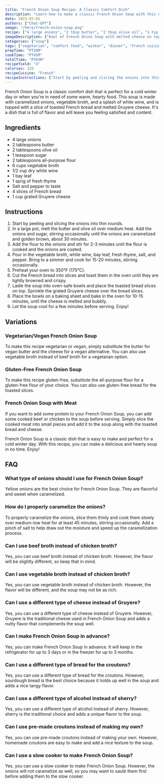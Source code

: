 ```yaml
---
title: "French Onion Soup Recipe: A Classic Comfort Dish"
description: "Learn how to make a classic French Onion Soup with this easy-to-follow recipe that is perfect for a cold winter day or when you're in need of some comfort food. This recipe is vegetarian-friendly and can be made vegan with some simple substitutions."
date: 2023-05-01
authors: ["Chat-GPT"]
image: "/hero/french-onion-soup.png"
recipe: ["4 large onions", "2 tbsp butter", "2 tbsp olive oil", "1 tsp sugar", "2 tbsp all-purpose flour", "6 cups vegetable broth", "1/2 cup dry white wine", "1 bay leaf", "1 sprig of fresh thyme", "Salt and pepper to taste", "4 slices of French bread", "1 cup grated Gruyere cheese"]
imageDescription: ["bowl of French Onion Soup with melted cheese on top", "toasted bread slice floating on the soup", "brown onions in a pot with a wooden spoon", "vegetable broth in a measuring cup"]
categories: ["soup"]
tags: ["vegetarian", "comfort food", "winter", "dinner", "French cuisine"]
prepTime: "PT20M"
cookTime: "PT45M"
totalTime: "PT65M"
recipeYield: "4"
calories: 320
recipeCuisine: "French"
recipeInstructions: ["Start by peeling and slicing the onions into thin rounds.", "In a large pot, melt the butter and olive oil over medium heat. Add the onions and sugar, stirring occasionally until the onions are caramelized and golden brown, about 30 minutes.", "Add the flour to the onions and stir for 2-3 minutes until the flour is cooked and the onions are coated.", "Pour in the vegetable broth, white wine, bay leaf, fresh thyme, salt, and pepper. Bring to a simmer and cook for 15-20 minutes, stirring occasionally.", "Preheat your oven to 350°F (175°C).", "Cut the French bread into slices and toast them in the oven until they are lightly browned and crispy.", "Ladle the soup into oven-safe bowls and place the toasted bread slices on top. Sprinkle the grated Gruyere cheese over the bread slices.", "Place the bowls on a baking sheet and bake in the oven for 10-15 minutes, until the cheese is melted and bubbly.", "Let the soup cool for a few minutes before serving. Enjoy!"]
---
```


French Onion Soup is a classic comfort dish that is perfect for a cold winter day or when you're in need of some warm, hearty food. This soup is made with caramelized onions, vegetable broth, and a splash of white wine, and is topped with a slice of toasted French bread and melted Gruyere cheese. It's a dish that is full of flavor and will leave you feeling satisfied and content.

## Ingredients

- 4 large onions
- 2 tablespoons butter
- 2 tablespoons olive oil
- 1 teaspoon sugar
- 2 tablespoons all-purpose flour
- 6 cups vegetable broth
- 1/2 cup dry white wine
- 1 bay leaf
- 1 sprig of fresh thyme
- Salt and pepper to taste
- 4 slices of French bread
- 1 cup grated Gruyere cheese

## Instructions

1. Start by peeling and slicing the onions into thin rounds.
2. In a large pot, melt the butter and olive oil over medium heat. Add the onions and sugar, stirring occasionally until the onions are caramelized and golden brown, about 30 minutes.
3. Add the flour to the onions and stir for 2-3 minutes until the flour is cooked and the onions are coated.
4. Pour in the vegetable broth, white wine, bay leaf, fresh thyme, salt, and pepper. Bring to a simmer and cook for 15-20 minutes, stirring occasionally.
5. Preheat your oven to 350°F (175°C).
6. Cut the French bread into slices and toast them in the oven until they are lightly browned and crispy.
7. Ladle the soup into oven-safe bowls and place the toasted bread slices on top. Sprinkle the grated Gruyere cheese over the bread slices.
8. Place the bowls on a baking sheet and bake in the oven for 10-15 minutes, until the cheese is melted and bubbly.
9. Let the soup cool for a few minutes before serving. Enjoy!

## Variations

### Vegetarian/Vegan French Onion Soup

To make this recipe vegetarian or vegan, simply substitute the butter for vegan butter and the cheese for a vegan alternative. You can also use vegetable broth instead of beef broth for a vegetarian option.

### Gluten-Free French Onion Soup

To make this recipe gluten-free, substitute the all-purpose flour for a gluten-free flour of your choice. You can also use gluten-free bread for the toasted slices.

### French Onion Soup with Meat

If you want to add some protein to your French Onion Soup, you can add some cooked beef or chicken to the soup before serving. Simply slice the cooked meat into small pieces and add it to the soup along with the toasted bread and cheese.

French Onion Soup is a classic dish that is easy to make and perfect for a cold winter day. With this recipe, you can make a delicious and hearty soup in no time. Enjoy!

## FAQ

### What type of onions should I use for French Onion Soup?
Yellow onions are the best choice for French Onion Soup. They are flavorful and sweet when caramelized.

### How do I properly caramelize the onions?
To properly caramelize the onions, slice them thinly and cook them slowly over medium-low heat for at least 45 minutes, stirring occasionally. Add a pinch of salt to help draw out the moisture and speed up the caramelization process.

### Can I use beef broth instead of chicken broth?
Yes, you can use beef broth instead of chicken broth. However, the flavor will be slightly different, so keep that in mind.

### Can I use vegetable broth instead of chicken broth?
Yes, you can use vegetable broth instead of chicken broth. However, the flavor will be different, and the soup may not be as rich.

### Can I use a different type of cheese instead of Gruyere?
Yes, you can use a different type of cheese instead of Gruyere. However, Gruyere is the traditional cheese used in French Onion Soup and adds a nutty flavor that complements the soup well.

### Can I make French Onion Soup in advance?
Yes, you can make French Onion Soup in advance. It will keep in the refrigerator for up to 3 days or in the freezer for up to 3 months.

### Can I use a different type of bread for the croutons?
Yes, you can use a different type of bread for the croutons. However, sourdough bread is the best choice because it holds up well in the soup and adds a nice tangy flavor.

### Can I use a different type of alcohol instead of sherry?
Yes, you can use a different type of alcohol instead of sherry. However, sherry is the traditional choice and adds a unique flavor to the soup.

### Can I use pre-made croutons instead of making my own?
Yes, you can use pre-made croutons instead of making your own. However, homemade croutons are easy to make and add a nice texture to the soup.

### Can I use a slow cooker to make French Onion Soup?
Yes, you can use a slow cooker to make French Onion Soup. However, the onions will not caramelize as well, so you may want to sauté them first before adding them to the slow cooker.